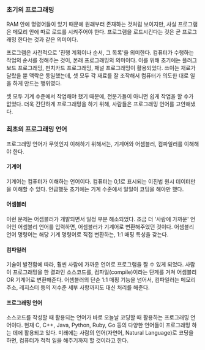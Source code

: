 ### 초기의 프로그래밍


RAM 안에 명령어들이 있기 때문에 원래부터 존재하는 것처럼 보이지만, 사실 프로그램은 메모리 안에 따로 로드를 시켜주어야 한다. 프로그램을 로드시킨다는 것은 곧 프로그래밍 한다는 것과 같은 의미이다.


프로그램은 사전적으로 '진행 계획이나 순서, 그 목록'을 의미한다. 컴퓨터가 수행하는 작업의 순서를 정해주는 것이, 본래 프로그래밍의 의미이다. 이를 위해 초기에는 플러그보드 프로그래밍, 펀치카드 프로그래밍, 패널 프로그래밍이 활용되었다. 쓰이는 재료가 달랐을 뿐 맥락은 동일했는데, 셋 모두 각 재료를 잘 조작해서 컴퓨터가 의도한 대로 일을 하게 만드는 행위였다.


셋 모두 기계 수준에서 작업해야 했기 때문에, 전문가들이 아니면 쉽게 작업을 할 수가 없었다. 더욱 간단하게 프로그래밍을 하기 위해, 사람들은 프로그래밍 언어를 고안해냈다.


### 최초의 프로그래밍 언어


프로그래밍 언어가 무엇인지 이해하기 위해서는, 기계어와 어셈블러, 컴파일러를 이해해야 한다.

#### 기계어
기계어는 컴퓨터가 이해하는 언어이다. 컴퓨터는 0,1로 표시되는 이진법 원시 데이터만을 이해할 수 있다. 언급했듯 초기에는 기계 수준에서 일일이 코딩을 해야만 했다.


#### 어셈블러
이런 문제는 어셈블러가 개발되면서 일정 부분 해소되었다. 조금 더 '사람에 가까운' 언어인 어셈블리 언어를 입력하면, 어셈블러가 기계어로 변환해주었던 것이다. 어셈블리 언어 명령어는 해당 기계 명령어로 직접 변환하는, 1:1 매핑 특성을 갖는다.

#### 컴파일러
기술이 발전함에 따라, 훨씬 사람에 가까운 언어로 프로그램을 짤 수 있게 되었다. 사람이 프로그래밍을 한 결과인 소스코드를, 컴파일(compile)이라는 단계를 거쳐 어셈블리 OR 기계어로 변환해준다. 어셈블러의 단순 1:1 매핑 기능을 넘어서, 컴파일러는 메모리 주소, 레지스터 등의 저수준 세부 사항까지도 대신 처리를 해준다.

#### 프로그래밍 언어
소스코드를 작성할 때 활용되는 언어가 바로 오늘날 코딩할 때 활용하는 프로그래밍 언어이다. 현재 C, C++, Java, Python, Ruby, Go 등의 다양한 언어들이 프로그래밍 하는 데에 활용되고 있다. 미래에는 사람의 언어(자연어, Natural Language)로 코딩을 하면, 컴퓨터가 척척 일을 해주기까지 할 것이라고 한다.